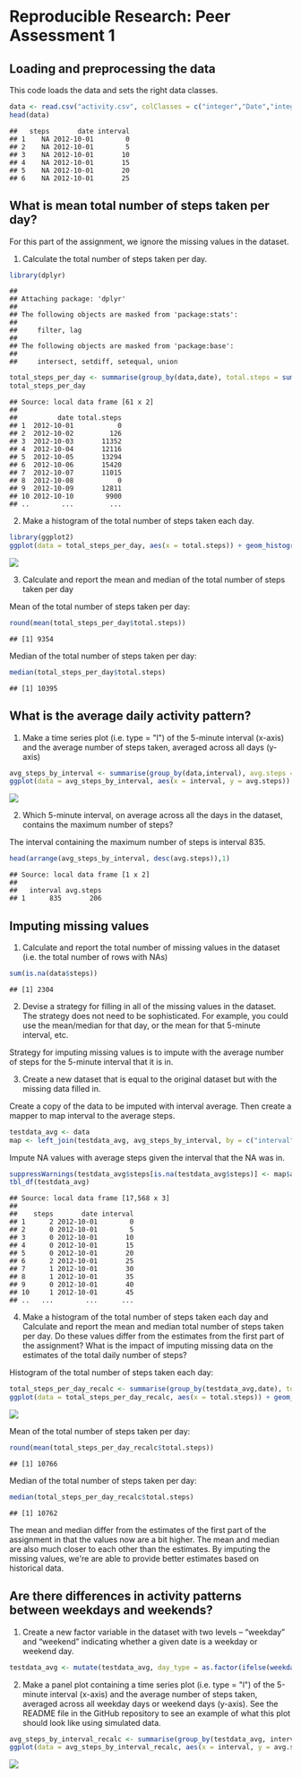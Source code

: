 # Reproducible Research: Peer Assessment 1


## Loading and preprocessing the data
This code loads the data and sets the right data classes.

```r
data <- read.csv("activity.csv", colClasses = c("integer","Date","integer"))
head(data)
```

```
##   steps       date interval
## 1    NA 2012-10-01        0
## 2    NA 2012-10-01        5
## 3    NA 2012-10-01       10
## 4    NA 2012-10-01       15
## 5    NA 2012-10-01       20
## 6    NA 2012-10-01       25
```

## What is mean total number of steps taken per day?
For this part of the assignment, we ignore the missing values in the dataset.

1. Calculate the total number of steps taken per day.

```r
library(dplyr)
```

```
## 
## Attaching package: 'dplyr'
## 
## The following objects are masked from 'package:stats':
## 
##     filter, lag
## 
## The following objects are masked from 'package:base':
## 
##     intersect, setdiff, setequal, union
```

```r
total_steps_per_day <- summarise(group_by(data,date), total.steps = sum(steps, na.rm = TRUE))
total_steps_per_day
```

```
## Source: local data frame [61 x 2]
## 
##          date total.steps
## 1  2012-10-01           0
## 2  2012-10-02         126
## 3  2012-10-03       11352
## 4  2012-10-04       12116
## 5  2012-10-05       13294
## 6  2012-10-06       15420
## 7  2012-10-07       11015
## 8  2012-10-08           0
## 9  2012-10-09       12811
## 10 2012-10-10        9900
## ..        ...         ...
```

2. Make a histogram of the total number of steps taken each day.


```r
library(ggplot2)
ggplot(data = total_steps_per_day, aes(x = total.steps)) + geom_histogram(binwidth = 2000) + ggtitle("Distribution of total number of steps taken per day") + xlab("Steps taken per day") + ylab("Number of days") + scale_x_continuous(breaks = seq(0,24000,2000))
```

![](PA1_template_files/figure-html/unnamed-chunk-3-1.png) 

3. Calculate and report the mean and median of the total number of steps taken per day

Mean of the total number of steps taken per day:

```r
round(mean(total_steps_per_day$total.steps))
```

```
## [1] 9354
```

Median of the total number of steps taken per day:

```r
median(total_steps_per_day$total.steps)
```

```
## [1] 10395
```

## What is the average daily activity pattern?
1. Make a time series plot (i.e. type = "l") of the 5-minute interval (x-axis) and the average number of steps taken, averaged across all days (y-axis)


```r
avg_steps_by_interval <- summarise(group_by(data,interval), avg.steps = round(mean(steps, na.rm = TRUE)))
ggplot(data = avg_steps_by_interval, aes(x = interval, y = avg.steps)) + geom_line() + xlab("5-minute interval") + ylab("Average number of steps taken")
```

![](PA1_template_files/figure-html/unnamed-chunk-6-1.png) 

2. Which 5-minute interval, on average across all the days in the dataset, contains the maximum number of steps?

The interval containing the maximum number of steps is interval 835.

```r
head(arrange(avg_steps_by_interval, desc(avg.steps)),1)
```

```
## Source: local data frame [1 x 2]
## 
##   interval avg.steps
## 1      835       206
```

## Imputing missing values

1. Calculate and report the total number of missing values in the dataset (i.e. the total number of rows with NAs)


```r
sum(is.na(data$steps))
```

```
## [1] 2304
```

2. Devise a strategy for filling in all of the missing values in the dataset. The strategy does not need to be sophisticated. For example, you could use the mean/median for that day, or the mean for that 5-minute interval, etc.

Strategy for imputing missing values is to impute with the average number of steps for the 5-minute interval that it is in.

3. Create a new dataset that is equal to the original dataset but with the missing data filled in.

Create a copy of the data to be imputed with interval average. Then create a mapper to map interval to the average steps.


```r
testdata_avg <- data
map <- left_join(testdata_avg, avg_steps_by_interval, by = c("interval"))
```

Impute NA values with average steps given the interval that the NA was in.

```r
suppressWarnings(testdata_avg$steps[is.na(testdata_avg$steps)] <- map$avg.steps[map$interval == testdata_avg$interval[is.na(testdata_avg$steps)]])
tbl_df(testdata_avg)
```

```
## Source: local data frame [17,568 x 3]
## 
##    steps       date interval
## 1      2 2012-10-01        0
## 2      0 2012-10-01        5
## 3      0 2012-10-01       10
## 4      0 2012-10-01       15
## 5      0 2012-10-01       20
## 6      2 2012-10-01       25
## 7      1 2012-10-01       30
## 8      1 2012-10-01       35
## 9      0 2012-10-01       40
## 10     1 2012-10-01       45
## ..   ...        ...      ...
```


4. Make a histogram of the total number of steps taken each day and Calculate and report the mean and median total number of steps taken per day. Do these values differ from the estimates from the first part of the assignment? What is the impact of imputing missing data on the estimates of the total daily number of steps?

Histogram of the total number of steps taken each day:


```r
total_steps_per_day_recalc <- summarise(group_by(testdata_avg,date), total.steps = sum(steps))
ggplot(data = total_steps_per_day_recalc, aes(x = total.steps)) + geom_histogram(binwidth = 2000) + ggtitle("Distribution of total number of steps taken per day after imputation") + xlab("Steps taken per day") + ylab("Number of days") + scale_x_continuous(breaks = seq(0,24000,2000))
```

![](PA1_template_files/figure-html/unnamed-chunk-11-1.png) 

Mean of the total number of steps taken per day:

```r
round(mean(total_steps_per_day_recalc$total.steps))
```

```
## [1] 10766
```

Median of the total number of steps taken per day:

```r
median(total_steps_per_day_recalc$total.steps)
```

```
## [1] 10762
```

The mean and median differ from the estimates of the first part of the assignment in that the values now are a bit higher. The mean and median are also much closer to each other than the estimates. By imputing the missing values, we're are able to provide better estimates based on historical data.

## Are there differences in activity patterns between weekdays and weekends?

1. Create a new factor variable in the dataset with two levels – “weekday” and “weekend” indicating whether a given date is a weekday or weekend day.


```r
testdata_avg <- mutate(testdata_avg, day_type = as.factor(ifelse(weekdays(date) == c("Saturday","Sunday"),"Weekend","Weekday")))
```

2. Make a panel plot containing a time series plot (i.e. type = "l") of the 5-minute interval (x-axis) and the average number of steps taken, averaged across all weekday days or weekend days (y-axis). See the README file in the GitHub repository to see an example of what this plot should look like using simulated data.


```r
avg_steps_by_interval_recalc <- summarise(group_by(testdata_avg, interval, day_type), avg.steps = mean(steps))
ggplot(data = avg_steps_by_interval_recalc, aes(x = interval, y = avg.steps)) + geom_line() + facet_grid(day_type ~ .) + ylab("Average number of steps taken")
```

![](PA1_template_files/figure-html/unnamed-chunk-15-1.png) 
